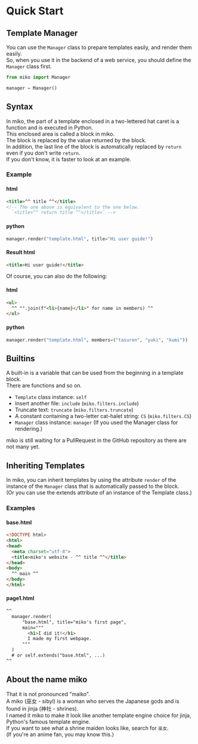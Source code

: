 # Quick Start
## Template Manager
You can use the `Manager` class to prepare templates easily, and render them easily.  
So, when you use it in the backend of a web service, you should define the `Manager` class first.
```python
from miko import Manager

manager = Manager()
```

## Syntax
In miko, the part of a template enclosed in a two-lettered hat caret is a function and is executed in Python.  
This enclosed area is called a block in miko.  
The block is replaced by the value returned by the block.  
In addition, the last line of the block is automatically replaced by `return` even if you don't write `return`.  
If you don't know, it is faster to look at an example.
### Example
#### html
```html
<title>^^ title ^^</title>
<!-- The one above is equivalent to the one below.
  `<title>^^ return title ^^</title>` -->
```
#### python
```python
manager.render("template.html", title="Hi user guide!")
```
#### Result html
```html
<title>Hi user guide!</title>
```

Of course, you can also do the following:
#### html
```html
<ul>
  ^^ "".join(f"<li>{name}</li>" for name in members) ^^
</ul>
```
#### python
```python
manager.render("template.html", members=("tasuren", "yuki", "kumi"))
```

## Builtins
A built-in is a variable that can be used from the beginning in a template block.  
There are functions and so on.
* `Template` class instance: `self`
* Insert another file: `include`
  (`miko.filters.include`)
* Truncate text: `truncate`
  (`miko.filters.truncate`)
* A constant containing a two-letter cat-halet string: `CS`
  (`miko.filters.CS`)
* `Manager` class instance: `manager` (If you used the Manager class for rendering.)

miko is still waiting for a PullRequest in the GitHub repository as there are not many yet.

## Inheriting Templates
In miko, you can inherit templates by using the attribute `render` of the instance of the `Manager` class that is automatically passed to the block.  
(Or you can use the extends attribute of an instance of the Template class.)
### Examples
#### base.html
```html
<!DOCTYPE html>
<html>
<head>
  <meta charset="utf-8">
  <title>miko's website - ^^ title ^^</title>
</head>
<body>
  ^^ main ^^
</body>
</html>
```
#### page1.html
```html
^^
  manager.render(
      "base.html", title="miko's first page",
      main="""
        <h1>I did it!</h1>
        I made my first webpage.
      """
  )
  # or self.extends("base.html", ...)
^^
```

## About the name miko
That it is not pronounced "maiko".  
A miko (巫女 - sibyl) is a woman who serves the Japanese gods and is found in jinja (神社 - shrines).  
I named it miko to make it look like another template engine choice for jinja, Python's famous template engine.  
If you want to see what a shrine maiden looks like, search for `巫女`.  
(If you're an anime fan, you may know this.)